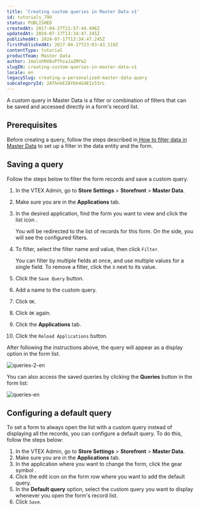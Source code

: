 ```yaml
---
title: 'Creating custom queries in Master Data v1'
id: tutorials_799
status: PUBLISHED
createdAt: 2017-04-27T21:57:44.496Z
updatedAt: 2024-07-17T13:34:47.245Z
publishedAt: 2024-07-17T13:34:47.245Z
firstPublishedAt: 2017-04-27T23:03:43.119Z
contentType: tutorial
productTeam: Master Data
author: 1malnhMX0vPThsaJaZMYm2
slugEN: creating-custom-queries-in-master-data-v1
locale: en
legacySlug: creating-a-personalized-master-data-query
subcategoryId: 2AThnkEZAYbk4G4EIs53rL
---
```


A custom query in Master Data is a filter or combination of filters that can be saved and accessed directly in a form's record list.

## Prerequisites

Before creating a query, follow the steps described in[ How to filter data in Master Data](https://help.vtex.com/en/tutorial/filtrando-dados-no-master-data--tutorials_778) to set up a filter in the data entity and the form.

## Saving a query

Follow the steps below to filter the form records and save a custom query.

1. In the VTEX Admin, go to **Store Settings** > **Storefront** > **Master Data**.
2. Make sure you are in the **Applications** tab.
3. In the desired application, find the form you want to view and click the list icon <i class="fas fa-bars"></i>.

    You will be redirected to the list of records for this form. On the side, you will see the configured filters.
4. To filter, select the filter name and value, then click `Filter`.

    You can filter by multiple fields at once, and use multiple values for a single field. To remove a filter, click the `X` next to its value.
5. Click the `Save Query` button.
6. Add a name to the custom query.
7. Click `OK`.
8. Click `OK` again.
9. Click the **Applications** tab.
10. Click the `Reload Applications` button.

After following the instructions above, the query will appear as a display option in the form list.

![queries-2-en](https://images.ctfassets.net/alneenqid6w5/4x2QAjHSxEZT0RyIUqv5kg/adb4b03eeb9c6060ac18eece60b2fff8/queries-2-en__1_.png)

You can also access the saved queries by clicking the __Queries__ button in the form list:

![queries-en](//images.ctfassets.net/alneenqid6w5/Cj2YVA2pZ64Sscy0O2MA0/5f6ac592a3157c4285e4f818a20f349b/queries-en__1_.png)

## Configuring a default query

To set a form to always open the list with a custom query instead of displaying all the records, you can configure a default query. To do this, follow the steps below:

1. In the VTEX Admin, go to **Store Settings** > **Storefront** > **Master Data**.
2. Make sure you are in the **Applications** tab.
3. In the application where you want to change the form, click the gear symbol <i class="fas fa-cog"></i>.
4. Click the edit icon <i class="fas fa-edit"></i> on the form row where you want to add the default query.
5. In the **Default query** option, select the custom query you want to display whenever you open the form's record list.
6. Click `Save`.

